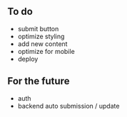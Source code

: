 ## To do
- submit button
- optimize styling
- add new content
- optimize for mobile
- deploy

## For the future
- auth
- backend auto submission / update
